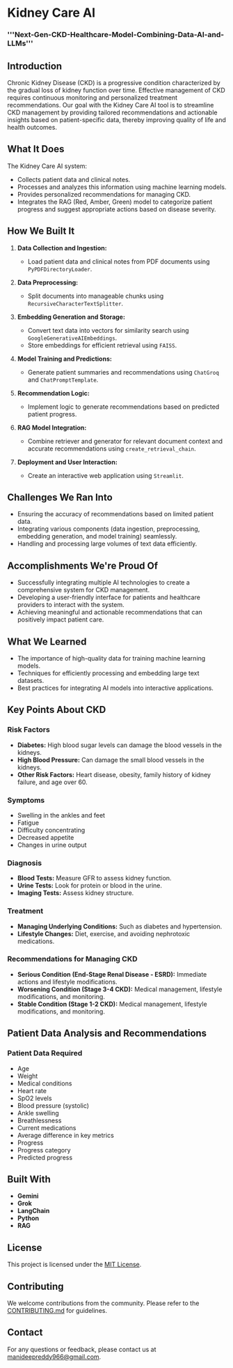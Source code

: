 # Kidney Care AI
### '''Next-Gen-CKD-Healthcare-Model-Combining-Data-AI-and-LLMs'''
## Introduction

Chronic Kidney Disease (CKD) is a progressive condition characterized by the gradual loss of kidney function over time. Effective management of CKD requires continuous monitoring and personalized treatment recommendations. Our goal with the Kidney Care AI tool is to streamline CKD management by providing tailored recommendations and actionable insights based on patient-specific data, thereby improving quality of life and health outcomes.

## What It Does

The Kidney Care AI system:
- Collects patient data and clinical notes.
- Processes and analyzes this information using machine learning models.
- Provides personalized recommendations for managing CKD.
- Integrates the RAG (Red, Amber, Green) model to categorize patient progress and suggest appropriate actions based on disease severity.

## How We Built It

1. **Data Collection and Ingestion:**
   - Load patient data and clinical notes from PDF documents using `PyPDFDirectoryLoader`.

2. **Data Preprocessing:**
   - Split documents into manageable chunks using `RecursiveCharacterTextSplitter`.

3. **Embedding Generation and Storage:**
   - Convert text data into vectors for similarity search using `GoogleGenerativeAIEmbeddings`.
   - Store embeddings for efficient retrieval using `FAISS`.

4. **Model Training and Predictions:**
   - Generate patient summaries and recommendations using `ChatGroq` and `ChatPromptTemplate`.

5. **Recommendation Logic:**
   - Implement logic to generate recommendations based on predicted patient progress.

6. **RAG Model Integration:**
   - Combine retriever and generator for relevant document context and accurate recommendations using `create_retrieval_chain`.

7. **Deployment and User Interaction:**
   - Create an interactive web application using `Streamlit`.

## Challenges We Ran Into

- Ensuring the accuracy of recommendations based on limited patient data.
- Integrating various components (data ingestion, preprocessing, embedding generation, and model training) seamlessly.
- Handling and processing large volumes of text data efficiently.

## Accomplishments We're Proud Of

- Successfully integrating multiple AI technologies to create a comprehensive system for CKD management.
- Developing a user-friendly interface for patients and healthcare providers to interact with the system.
- Achieving meaningful and actionable recommendations that can positively impact patient care.

## What We Learned

- The importance of high-quality data for training machine learning models.
- Techniques for efficiently processing and embedding large text datasets.
- Best practices for integrating AI models into interactive applications.

## Key Points About CKD

### Risk Factors
- **Diabetes:** High blood sugar levels can damage the blood vessels in the kidneys.
- **High Blood Pressure:** Can damage the small blood vessels in the kidneys.
- **Other Risk Factors:** Heart disease, obesity, family history of kidney failure, and age over 60.

### Symptoms
- Swelling in the ankles and feet
- Fatigue
- Difficulty concentrating
- Decreased appetite
- Changes in urine output

### Diagnosis
- **Blood Tests:** Measure GFR to assess kidney function.
- **Urine Tests:** Look for protein or blood in the urine.
- **Imaging Tests:** Assess kidney structure.

### Treatment
- **Managing Underlying Conditions:** Such as diabetes and hypertension.
- **Lifestyle Changes:** Diet, exercise, and avoiding nephrotoxic medications.

### Recommendations for Managing CKD
- **Serious Condition (End-Stage Renal Disease - ESRD):** Immediate actions and lifestyle modifications.
- **Worsening Condition (Stage 3-4 CKD):** Medical management, lifestyle modifications, and monitoring.
- **Stable Condition (Stage 1-2 CKD):** Medical management, lifestyle modifications, and monitoring.

## Patient Data Analysis and Recommendations

### Patient Data Required
- Age
- Weight
- Medical conditions
- Heart rate
- SpO2 levels
- Blood pressure (systolic)
- Ankle swelling
- Breathlessness
- Current medications
- Average difference in key metrics
- Progress
- Progress category
- Predicted progress

## Built With
- **Gemini**
- **Grok**
- **LangChain**
- **Python**
- **RAG**

## License

This project is licensed under the [MIT License](LICENSE).

## Contributing

We welcome contributions from the community. Please refer to the [CONTRIBUTING.md](CONTRIBUTING.md) for guidelines.

## Contact

For any questions or feedback, please contact us at [manideepreddy966@gmail.com](mailto:manideepreddy966@gmail.com).


